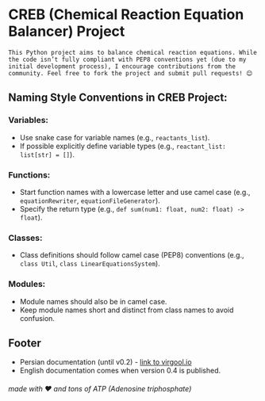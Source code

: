# CREB (Chemical Reaction Equation Balancer) Project

    This Python project aims to balance chemical reaction equations. While the code isn’t fully compliant with PEP8 conventions yet (due to my initial development process), I encourage contributions from the community. Feel free to fork the project and submit pull requests! 😊

## Naming Style Conventions in CREB Project:

### Variables:
- Use snake case for variable names (e.g., `reactants_list`).
- If possible explicitly define variable types (e.g., `reactant_list: list[str] = []`).

### Functions:
- Start function names with a lowercase letter and use camel case (e.g., `equationRewriter`, `equationFileGenerator`).
- Specify the return type (e.g., `def sum(num1: float, num2: float) -> float`).

### Classes:
- Class definitions should follow camel case (PEP8) conventions (e.g., `class Util`, `class LinearEquationsSystem`).

### Modules:
- Module names should also be in camel case.
- Keep module names short and distinct from class names to avoid confusion.


## Footer
- Persian documentation (until v0.2) - [link to virgool.io](https://vrgl.ir/c9daU)
- English documentation comes when version 0.4 is published.

###### made with ❤️ and tons of ATP (Adenosine triphosphate)  